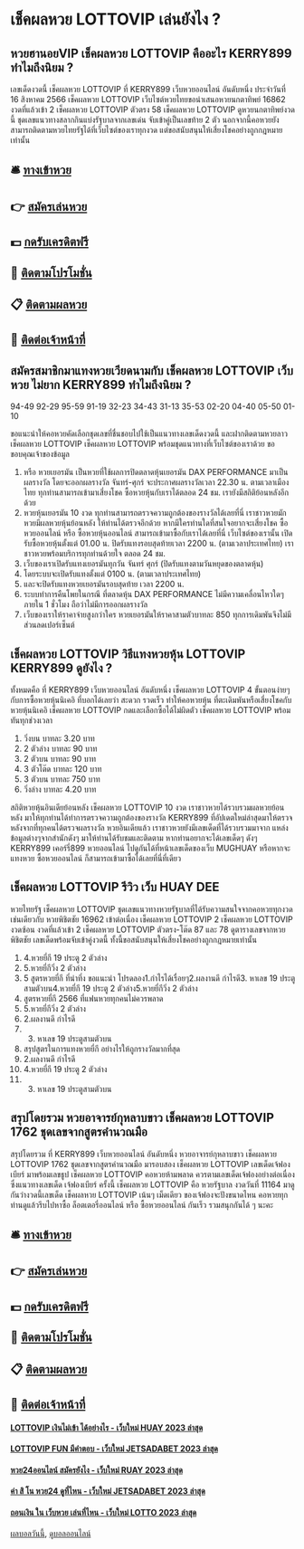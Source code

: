 # เช็คผลหวย LOTTOVIP เล่นยังไง ?
## หวยฮานอยVIP เช็คผลหวย LOTTOVIP คืออะไร KERRY899 ทำไมถึงนิยม ?
เลขเด็ดงวดนี้ เช็คผลหวย LOTTOVIP ที่ KERRY899 เว็บหวยออนไลน์ อันดับหนึ่ง ประจำวันที่ 16 สิงหาคม 2566 เช็คผลหวย LOTTOVIP เว็บไซต์หวยไทยขอนำเสนอหวยนกตาทิพย์ 16862 งวดที่แล้วเข้า 2 เช็คผลหวย LOTTOVIP ตัวตรง 58 เช็คผลหวย LOTTOVIP ดูหวยนกตาทิพย์งวดนี้ ชุดเลขแนวทางสลากกินแบ่งรัฐบาลจากเลขเด่น จับเข้าคู่เป็นเลขท้าย 2 ตัว นอกจากนี้คอหวยยังสามารถติดตามหวยไทยรัฐได้ที่เว็บไซต์ของเราทุกงวด แต่ขอสนับสนุนให้เสี่ยงโชคอย่างถูกกฎหมายเท่านั้น

## 🛎 [ทางเข้าหวย](https://bit.ly/3BG5bNw)
## 👉 [สมัครเล่นหวย](https://bit.ly/3BG5bNw)
## 💵 [กดรับเครดิตฟรี](https://bit.ly/3C3mvgS)
## 👑 [ติดตามโปรโมชั่น](https://bit.ly/3C3mvgS)
## 📋 [ติดตามผลหวย](https://bit.ly/3C3mvgS)
## 📱 [ติดต่อเจ้าหน้าที่](https://bit.ly/3C3mvgS)

## สมัครสมาชิกมาแทงหวยเวียดนามกับ เช็คผลหวย LOTTOVIP เว็บหวย ไม่ยาก KERRY899 ทำไมถึงนิยม ?
94-49
92-29
95-59
91-19
32-23
34-43
31-13
35-53
02-20
04-40
05-50
01-10

ขอแนะนำให้คอหวยคัดเลือกชุดเลขที่ชื่นชอบไปใช้เป็นแนวทางเลขเด็ดงวดนี้ และฝากติดตามหวยลาว เช็คผลหวย LOTTOVIP เช็คผลหวย LOTTOVIP พร้อมชุดแนวทางที่เว็บไซต์ของเราด้วย
ขอขอบคุณเจ้าของข้อมูล
1. หรือ หวยเยอรมัน เป็นหวยที่ใช้ผลการปิดตลาดหุ้นเยอรมัน DAX PERFORMANCE มาเป็นผลรางวัล โดยจะออกผลรางวัล จันทร์-ศุกร์ จะประกาศผลรางวัลเวลา 22.30 น. ตามเวลาเมืองไทย ทุกท่านสามารถเข้ามาเสี่ยงโชค ซื้อหวยหุ้นกับเราได้ตลอด 24 ชม. เรายังมีสถิติย้อนหลังอีกด้วย
2. หวยหุ้นเยอรมัน 10 งวด ทุกท่านสามารถตรวจความถูกต้องของรางวัลได้เลยที่นี่ เราชาวหวยมักหวยมีผลหวยหุ้นย้อนหลัง ให้ท่านได้ตรวจอีกด้วย หากมีใครท่านใดที่สนใจอยากจะเสี่ยงโชค ซื้อหวยออนไลน์ หรือ ซื้อหวยหุ้นออนไลน์ สามารถเข้ามาซื้อกับเราได้เลยที่นี่ เว็บไซต์ของเรานั้น เปิดรับซื้อหวยหุ้นตั้งแต่ 01.00 น. ปิดรับแทงรอบสุดท้ายเวลา 2200 น. (ตามเวลาประเทศไทย) เราชาวหวยพร้อมบริการทุกท่านด้วยใจ ตลอด 24 ชม.
3. เว็บของเราเปิดรับแทงเยอรมันทุกวัน จันทร์ ศุกร์ (ปิดรับแทงตามวันหยุดของตลาดหุ้น)
4. โดยระบบจะเปิดรับแทงตั้งแต่ 0100 น. (ตามเวลาประเทศไทย)
5. และจะปิดรับแทงหวยเยอรมันรอบสุดท้าย เวลา 2200 น.
6. ระบบทำการคืนโพยในกรณี ที่ตลาดหุ้น DAX PERFORMANCE ไม่มีความเคลื่อนไหวใดๆ ภายใน 1 ชั่วโมง ถือว่าไม่มีการออกผลรางวัล
7. เว็บของเราให้ราคาจ่ายสูงกว่าใคร หวยเยอรมันให้ราคาสามตัวบาทละ 850 ทุกการเดิมพันจึงไม่มีส่วนลดเปอร์เซ็นต์

## เช็คผลหวย LOTTOVIP วิธีแทงหวยหุ้น LOTTOVIP KERRY899 ดูยังไง ?
ทั้งหมดคือ ที่ KERRY899 เว็บหวยออนไลน์ อันดับหนึ่ง เช็คผลหวย LOTTOVIP 4 ขั้นตอนง่ายๆ กับการซื้อหวยหุ้นนิเคอิ ที่บอกได้เลยว่า สะดวก รวดเร็ว ทำให้คอหวยหุ้น ที่ตะเดิมพันหรือเสี่ยงโชคกับหวยหุ้นนิเคอิ เช็คผลหวย LOTTOVIP กดและเลือกซื้อได้ไม่ผิดตัว เช็คผลหวย LOTTOVIP พร้อมทันทุกช่วงเวลา
1. วิ่งบน บาทละ 3.20 บาท
2. 2 ตัวล่าง บาทละ 90 บาท
3. 2 ตัวบน บาทละ 90 บาท
4. 3 ตัวโต๊ด บาทละ 120 บาท
5. 3 ตัวบน บาทละ 750 บาท
6. วิ่งล่าง บาทละ 4.20 บาท

สถิติหวยหุ้นอินเดียย้อนหลัง เช็คผลหวย LOTTOVIP 10 งวด เราชาวหวยได้รวบรวมผลหวยย้อนหลัง มาให้ทุกท่านได้ทำการตรวจความถูกต้องของรางวัล KERRY899 ที่อัปเดตใหม่ล่าสุดมาให้ตรวจ
หลังจากที่ทุกคนได้ตรวจผลรางวัล หวยอินเดียแล้ว เราชาวหวยยังมีเลขเด็ดที่ได้รวบรวมมาจาก แหล่งข้อมูลต่างๆจากสำนักดังๆ มาให้ท่านได้รับชมและติดตาม หากท่านอยากจะได้เลขเด็ดๆ ดังๆ KERRY899 เคอร์รี่899 หวยออนไลน์ ไปดูกันได้ที่หน้าเลขเด็ดของเว็บ MUGHUAY หรือหากจะแทงหวย ซื้อหวยออนไลน์ ก็สามารถเข้ามาซื้อได้เลยที่นี่ที่เดียว

## เช็คผลหวย LOTTOVIP รีวิว เว็บ HUAY DEE
หวยไทยรัฐ เช็คผลหวย LOTTOVIP ชุดเลขแนวทางหวยรัฐบาลที่ได้รับความสนใจจากคอหวยทุกงวด เช่นเดียวกับ หวยพิชิตชัย 16962 เข้าต่อเนื่อง เช็คผลหวย LOTTOVIP 2 เช็คผลหวย LOTTOVIP งวดซ้อน งวดที่แล้วเข้า 2 เช็คผลหวย LOTTOVIP ตัวตรง-โต๊ด 87 และ 78 ดูตารางเลขจากหวยพิชิตชัย เลขเด็ดพร้อมจับเข้าคู่งวดนี้ ทั้งนี้ขอสนับสนุนให้เสี่ยงโชคอย่างถูกกฎหมายเท่านั้น
1. 4.หวยยี่กี 19 ประตู 2 ตัวล่าง
2. 5.หวยยี่กีวิ่ง 2 ตัวล่าง
3. 5 สูตรหวยยี่กี ที่น่าทึ่ง ขอแนะนำ โปรดลอง1.กำไรได้เรื่อยๆ2.ผลงานดี กำไรดี3. หาเลข 19 ประตูสามตัวบน4.หวยยี่กี 19 ประตู 2 ตัวล่าง5.หวยยี่กีวิ่ง 2 ตัวล่าง
4. สูตรหวยยี่กี 2566 ที่แฟนหวยทุกคนไม่ควรพลาด
5. 5.หวยยี่กีวิ่ง 2 ตัวล่าง
6. 2.ผลงานดี กำไรดี
7. 3. หาเลข 19 ประตูสามตัวบน
8. สรุปสูตรในการแทงหวยยี่กี อย่างไรให้ถูกรางวัลมากที่สุด
9. 2.ผลงานดี กำไรดี
10. 4.หวยยี่กี 19 ประตู 2 ตัวล่าง
11. 3. หาเลข 19 ประตูสามตัวบน

## สรุปโดยรวม หวยอาจารย์กุหลาบขาว เช็คผลหวย LOTTOVIP 1762 ชุดเลขจากสูตรคำนวณมือ
สรุปโดยรวม ที่ KERRY899 เว็บหวยออนไลน์ อันดับหนึ่ง หวยอาจารย์กุหลาบขาว เช็คผลหวย LOTTOVIP 1762 ชุดเลขจากสูตรคำนวณมือ มารอบสอง เช็คผลหวย LOTTOVIP เลขเด็ดเจ้ฟองเบียร์ มาพร้อมเลขธูป เช็คผลหวย LOTTOVIP คอหวยห้ามพลาด ควรตามเลขเด็ดเจ้ฟองอย่างต่อเนื่อง ซึ่งแนวทางเลขเด็ด เจ้ฟองเบียร์ ครั้งนี้ เช็คผลหวย LOTTOVIP คือ หวยรัฐบาล งวดวันที่ 11164 มาดูกันว่างวดนี้เลขเด็ด เช็คผลหวย LOTTOVIP เน้นๆ เม็ดเดียว ของเจ้ฟองจะปังขนาดไหน คอหวยทุกท่านดูแล้วรีบไปหาซื้อ ล็อตเตอรี่ออนไลน์ หรือ ซื้อหวยออนไลน์ กันเร็ว รวมสนุกกันได้ ๆ นะคะ

## 🛎 [ทางเข้าหวย](https://bit.ly/3BG5bNw)
## 👉 [สมัครเล่นหวย](https://bit.ly/3BG5bNw)
## 💵 [กดรับเครดิตฟรี](https://bit.ly/3C3mvgS)
## 👑 [ติดตามโปรโมชั่น](https://bit.ly/3C3mvgS)
## 📋 [ติดตามผลหวย](https://bit.ly/3C3mvgS)
## 📱 [ติดต่อเจ้าหน้าที่](https://bit.ly/3C3mvgS)

#### [LOTTOVIP เงินไม่เข้า ได้อย่างไร - เว็บใหม่ HUAY 2023 ล่าสุด](https://atom.io/themes/lottovip%20เงินไม่เข้า%20ได้อย่างไร%20-%20เว็บใหม่%20huay%202023%20ล่าสุด)
#### [LOTTOVIP FUN มีคำตอบ - เว็บใหม่ JETSADABET 2023 ล่าสุด](https://atom.io/themes/lottovip%20fun%20มีคำตอบ%20-%20เว็บใหม่%20jetsadabet%202023%20ล่าสุด)
#### [หวย24ออนไลน์ สมัครยังไง - เว็บใหม่ RUAY 2023 ล่าสุด](https://atom.io/themes/หวย24ออนไลน์%20สมัครยังไง%20-%20เว็บใหม่%20ruay%202023%20ล่าสุด)
#### [ค่า สิ โน หวย24 ดูที่ไหน - เว็บใหม่ JETSADABET 2023 ล่าสุด](https://atom.io/themes/ค่า%20สิ%20โน%20หวย24%20ดูที่ไหน%20-%20เว็บใหม่%20jetsadabet%202023%20ล่าสุด)
#### [ถอนเงิน ใน เว็บหวย เล่นที่ไหน - เว็บใหม่ LOTTO 2023 ล่าสุด](https://atom.io/themes/ถอนเงิน%20ใน%20เว็บหวย%20เล่นที่ไหน%20-%20เว็บใหม่%20lotto%202023%20ล่าสุด)

[ผลบอลวันนี้](https://siamsport.tv "ผลบอลวันนี้"), [ดูบอลออนไลน์](https://siamsport.tv/ดูบอลสด "ดูบอลออนไลน์")